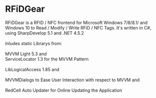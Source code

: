 # RFiDGear
RFiDGear is a RFID / NFC frontend for Microsoft Windows 7/8/8.1/ and Windows 10 to Read / Modify / Write RFiD / NFC Tags.
It's written in C#, using SharpDevelop 5.1 and .NET 4.5.2<br/>
<br/>
Inludes static Librarys from:<br/>
<br/>
MVVM Light 5.3 and<br/>
ServiceLocator 1.3 for the MVVM Pattern<br/>
<br/>
LibLogicalAccess 1.85 and<br/>
<br/>
MVVMDialogs to Ease User Interaction with respect to MVVM and<br/><br/>
RedCell Auto Updater for Online Updating the Application